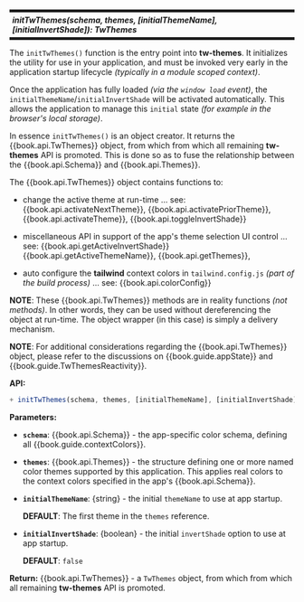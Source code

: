 <h5 style="margin: 10px 0px; border-width: 5px 0px; padding: 5px; border-style: solid;">
initTwThemes(schema, themes, [initialThemeName], [initialInvertShade]): TwThemes
</h5>

The `initTwThemes()` function is the entry point into **tw-themes**.
It initializes the utility for use in your application, and must be
invoked very early in the application startup lifecycle _(typically in
a module scoped context)_.

Once the application has fully loaded _(via the `window load` event)_,
the `initialThemeName`/`initialInvertShade` will be activated
automatically.  This allows the application to manage this `initial`
state _(for example in the browser's local storage)_.

In essence `initTwThemes()` is an object creator.  It returns the
{{book.api.TwThemes}} object, from which from which all
remaining **tw-themes** API is promoted.  This is done so as to fuse
the relationship between the {{book.api.Schema}} and
{{book.api.Themes}}.

The {{book.api.TwThemes}} object contains functions to:

- change the active theme at run-time ... see:
  {{book.api.activateNextTheme}},
  {{book.api.activatePriorTheme}},
  {{book.api.activateTheme}}, 
  {{book.api.toggleInvertShade}}

- miscellaneous API in support of the app's theme selection UI
  control ... see:
  {{book.api.getActiveInvertShade}}
  {{book.api.getActiveThemeName}},
  {{book.api.getThemes}},

- auto configure the **tailwind** context colors in
  `tailwind.config.js` _(part of the build process)_ ... see:
  {{book.api.colorConfig}}

**NOTE**: These {{book.api.TwThemes}} methods are in reality functions
_(not methods)_.  In other words, they can be used without
dereferencing the object at run-time.  The object wrapper (in this
case) is simply a delivery mechanism.

**NOTE**: For additional considerations regarding the
{{book.api.TwThemes}} object, please refer to the discussions on
{{book.guide.appState}} and {{book.guide.TwThemesReactivity}}.


**API:**

```js
+ initTwThemes(schema, themes, [initialThemeName], [initialInvertShade]): TwThemes
```

**Parameters:**

- **`schema`**: {{book.api.Schema}} - the app-specific color schema,
  defining all {{book.guide.contextColors}}.

- **`themes`**: {{book.api.Themes}} - the structure defining one or
  more named color themes supported by this application.  This applies
  real colors to the context colors specified in the app's
  {{book.api.Schema}}.

- **`initialThemeName`**: {string} - the initial `themeName` to use at
  app startup.

  **DEFAULT**: The first theme in the `themes` reference.

- **`initialInvertShade`**: {boolean} - the initial `invertShade`
  option to use at app startup.

  **DEFAULT**: `false`

**Return:** {{book.api.TwThemes}} - a `TwThemes` object, from which
from which all remaining **tw-themes** API is promoted.
